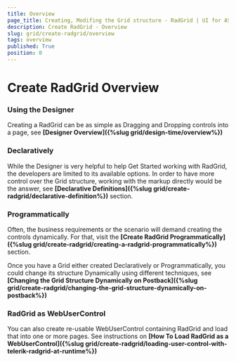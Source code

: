 ```yaml
---
title: Overview
page_title: Creating, Modifing the Grid structure - RadGrid | UI for ASP.NET AJAX
description: Create RadGrid - Overview
slug: grid/create-radgrid/overview
tags: overview
published: True
position: 0
---
```


# Create RadGrid Overview 


### Using the Designer

Creating a RadGrid can be as simple as Dragging and Dropping controls into a page, see **[Designer Overview]({%slug grid/design-time/overview%})**

### Declaratively

While the Designer is very helpful to help Get Started working with RadGrid, the developers are limited to its available options. In order to have more control over the Grid structure, working with the markup directly would be the answer, see **[Declarative Definitions]({%slug grid/create-radgrid/declarative-definition%})** section.

### Programmatically

Often, the business requirements or the scenario will demand creating the controls dynamically. For that, visit the **[Create RadGrid Programmatically]({%slug grid/create-radgrid/creating-a-radgrid-programmatically%})** section.

Once you have a Grid either created Declaratively or Programmatically, you could change its structure Dynamically using different techniques, see **[Changing the Grid Structure Dynamically on Postback]({%slug grid/create-radgrid/changing-the-grid-structure-dynamically-on-postback%})**

### RadGrid as WebUserControl

You can also create re-usable WebUserControl containing RadGrid and load that into one or more pages. See instructions on **[How To Load RadGrid as a WebUserControl]({%slug grid/create-radgrid/loading-user-control-with-telerik-radgrid-at-runtime%})**

